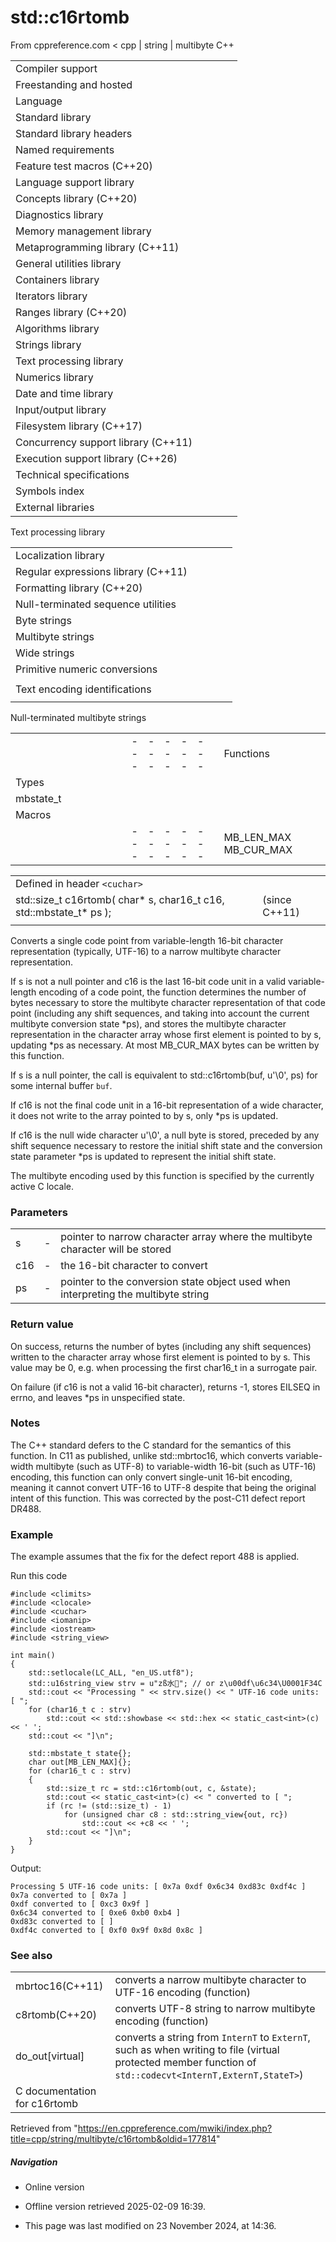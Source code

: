 # std::c16rtomb

From cppreference.com
< cpp‎ | string‎ | multibyte
C++

|  |  |  |  |  |
| --- | --- | --- | --- | --- |
| Compiler support | | | | |
| Freestanding and hosted | | | | |
| Language | | | | |
| Standard library | | | | |
| Standard library headers | | | | |
| Named requirements | | | | |
| Feature test macros (C++20) | | | | |
| Language support library | | | | |
| Concepts library (C++20) | | | | |
| Diagnostics library | | | | |
| Memory management library | | | | |
| Metaprogramming library (C++11) | | | | |
| General utilities library | | | | |
| Containers library | | | | |
| Iterators library | | | | |
| Ranges library (C++20) | | | | |
| Algorithms library | | | | |
| Strings library | | | | |
| Text processing library | | | | |
| Numerics library | | | | |
| Date and time library | | | | |
| Input/output library | | | | |
| Filesystem library (C++17) | | | | |
| Concurrency support library (C++11) | | | | |
| Execution support library (C++26) | | | | |
| Technical specifications | | | | |
| Symbols index | | | | |
| External libraries | | | | |

Text processing library

|  |  |  |  |  |
| --- | --- | --- | --- | --- |
| Localization library | | | | |
| Regular expressions library (C++11) | | | | |
| Formatting library (C++20) | | | | |
| Null-terminated sequence utilities | | | | |
| Byte strings | | | | |
| Multibyte strings | | | | |
| Wide strings | | | | |
| Primitive numeric conversions | | | | |
| |  |  |  |  |  | | --- | --- | --- | --- | --- | | to_chars(C++17) | | | | | | to_chars_result(C++17) | | | | | | from_chars(C++17) | | | | | | from_chars_result(C++17) | | | | | | chars_format(C++17) | | | | | |
| Text encoding identifications | | | | |
| |  |  |  |  |  | | --- | --- | --- | --- | --- | | text_encoding(C++26) | | | | | |

Null-terminated multibyte strings

|  |  |  |  |  |  |  |  |  |  |  |  |  |  |  |  |  |  |  |  |  |  |  |  |  |  |  |  |  |  |  |  |  |  |  |  |  |  |  |  |  |  |  |  |  |  |  |  |  |  |  |  |  |  |  |  |  |  |  |  |  |  |  |  |  |  |  |  |  |  |  |  |  |  |  |  |  |  |  |  |  |  |  |  |  |  |  |  |  |  |  |  |  |  |  |  |  |  |  |  |  |  |  |  |  |  |  |  |  |  |  |  |  |  |  |  |  |  |  |  |
| --- | --- | --- | --- | --- | --- | --- | --- | --- | --- | --- | --- | --- | --- | --- | --- | --- | --- | --- | --- | --- | --- | --- | --- | --- | --- | --- | --- | --- | --- | --- | --- | --- | --- | --- | --- | --- | --- | --- | --- | --- | --- | --- | --- | --- | --- | --- | --- | --- | --- | --- | --- | --- | --- | --- | --- | --- | --- | --- | --- | --- | --- | --- | --- | --- | --- | --- | --- | --- | --- | --- | --- | --- | --- | --- | --- | --- | --- | --- | --- | --- | --- | --- | --- | --- | --- | --- | --- | --- | --- | --- | --- | --- | --- | --- | --- | --- | --- | --- | --- | --- | --- | --- | --- | --- | --- | --- | --- | --- | --- | --- | --- | --- | --- | --- | --- | --- | --- | --- | --- |
| |  |  |  |  |  | | --- | --- | --- | --- | --- | | Functions | | | | | | Wide/multibyte examination | | | | | | |  |  |  |  |  | | --- | --- | --- | --- | --- | | mblen | | | | | | mbrlen | | | | | | |  |  |  |  |  | | --- | --- | --- | --- | --- | | mbsinit | | | | | |  | | | | | | | Multibyte/wide conversions | | | | | | |  |  |  |  |  | | --- | --- | --- | --- | --- | | mbtowc | | | | | | mbstowcs | | | | | | btowc | | | | | | mbrtowc | | | | | | mbsrtowcs | | | | | | wctomb | | | | | | wcstombs | | | | | | wctob | | | | | | |  |  |  |  |  | | --- | --- | --- | --- | --- | | wcrtomb | | | | | | wcsrtombs | | | | | | mbrtoc8(C++20) | | | | | | mbrtoc16(C++11) | | | | | | mbrtoc32(C++11) | | | | | | c8rtomb(C++20) | | | | | | ****c16rtomb****(C++11) | | | | | | c32rtomb(C++11) | | | | | | |
| Types | | | | |
| mbstate_t | | | | |
| Macros | | | | |
| |  |  |  |  |  | | --- | --- | --- | --- | --- | | MB_LEN_MAX MB_CUR_MAX | | | | | | __STDC_UTF_16__ __STDC_UTF_32__(C++11)(C++11) | | | | | |

|  |  |  |
| --- | --- | --- |
| Defined in header `<cuchar>` |  |  |
| std::size_t c16rtomb( char\* s, char16_t c16, std::mbstate_t\* ps ); |  | (since C++11) |
|  |  |  |

Converts a single code point from variable-length 16-bit character representation (typically, UTF-16) to a narrow multibyte character representation.

If s is not a null pointer and c16 is the last 16-bit code unit in a valid variable-length encoding of a code point, the function determines the number of bytes necessary to store the multibyte character representation of that code point (including any shift sequences, and taking into account the current multibyte conversion state \*ps), and stores the multibyte character representation in the character array whose first element is pointed to by s, updating \*ps as necessary. At most MB_CUR_MAX bytes can be written by this function.

If s is a null pointer, the call is equivalent to std::c16rtomb(buf, u'\0', ps) for some internal buffer `buf`.

If c16 is not the final code unit in a 16-bit representation of a wide character, it does not write to the array pointed to by s, only \*ps is updated.

If c16 is the null wide character u'\0', a null byte is stored, preceded by any shift sequence necessary to restore the initial shift state and the conversion state parameter \*ps is updated to represent the initial shift state.

The multibyte encoding used by this function is specified by the currently active C locale.

### Parameters

|  |  |  |
| --- | --- | --- |
| s | - | pointer to narrow character array where the multibyte character will be stored |
| c16 | - | the 16-bit character to convert |
| ps | - | pointer to the conversion state object used when interpreting the multibyte string |

### Return value

On success, returns the number of bytes (including any shift sequences) written to the character array whose first element is pointed to by s. This value may be ​0​, e.g. when processing the first char16_t in a surrogate pair.

On failure (if c16 is not a valid 16-bit character), returns -1, stores EILSEQ in errno, and leaves \*ps in unspecified state.

### Notes

The C++ standard defers to the C standard for the semantics of this function. In C11 as published, unlike std::mbrtoc16, which converts variable-width multibyte (such as UTF-8) to variable-width 16-bit (such as UTF-16) encoding, this function can only convert single-unit 16-bit encoding, meaning it cannot convert UTF-16 to UTF-8 despite that being the original intent of this function. This was corrected by the post-C11 defect report DR488.

### Example

The example assumes that the fix for the defect report 488 is applied.

Run this code

```
#include <climits>
#include <clocale>
#include <cuchar>
#include <iomanip>
#include <iostream>
#include <string_view>
 
int main()
{
    std::setlocale(LC_ALL, "en_US.utf8");
    std::u16string_view strv = u"zß水🍌"; // or z\u00df\u6c34\U0001F34C
    std::cout << "Processing " << strv.size() << " UTF-16 code units: [ ";
    for (char16_t c : strv)
        std::cout << std::showbase << std::hex << static_cast<int>(c) << ' ';
    std::cout << "]\n";
 
    std::mbstate_t state{};
    char out[MB_LEN_MAX]{};
    for (char16_t c : strv)
    {
        std::size_t rc = std::c16rtomb(out, c, &state);
        std::cout << static_cast<int>(c) << " converted to [ ";
        if (rc != (std::size_t) - 1)
            for (unsigned char c8 : std::string_view{out, rc})
                std::cout << +c8 << ' ';
        std::cout << "]\n";
    }
}

```

Output:

```
Processing 5 UTF-16 code units: [ 0x7a 0xdf 0x6c34 0xd83c 0xdf4c ]
0x7a converted to [ 0x7a ]
0xdf converted to [ 0xc3 0x9f ]
0x6c34 converted to [ 0xe6 0xb0 0xb4 ]
0xd83c converted to [ ]
0xdf4c converted to [ 0xf0 0x9f 0x8d 0x8c ]

```

### See also

|  |  |
| --- | --- |
| mbrtoc16(C++11) | converts a narrow multibyte character to UTF-16 encoding   (function) |
| c8rtomb(C++20) | converts UTF-8 string to narrow multibyte encoding   (function) |
| do_out[virtual] | converts a string from `InternT` to `ExternT`, such as when writing to file   (virtual protected member function of `std::codecvt<InternT,ExternT,StateT>`) |
| C documentation for c16rtomb | |

Retrieved from "<https://en.cppreference.com/mwiki/index.php?title=cpp/string/multibyte/c16rtomb&oldid=177814>"

##### Navigation

- Online version
- Offline version retrieved 2025-02-09 16:39.

- This page was last modified on 23 November 2024, at 14:36.